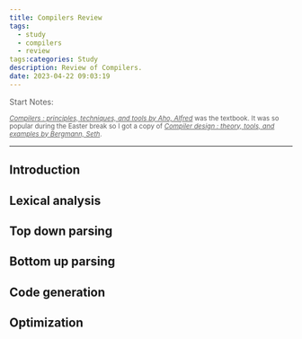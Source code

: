 ```yaml
---
title: Compilers Review
tags:
  - study
  - compilers
  - review
tags:categories: Study
description: Review of Compilers.
date: 2023-04-22 09:03:19
---
```



<p style="opacity: 0.7;">Start Notes: 

<small style="opacity: 0.7;"> [*Compilers : principles, techniques, and tools by Aho, Alfred*](https://library-search.imperial.ac.uk/discovery/fulldisplay?docid=alma995919234401591&context=L&vid=44IMP_INST:ICL_VU1&lang=en&search_scope=MyInst_and_CI&adaptor=Local%20Search%20Engine&tab=Everything&query=any,contains,compilers&offset=0) was the textbook. It was so popular during the Easter break so I got a copy of [*Compiler design : theory, tools, and examples by Bergmann, Seth*](https://library-search.imperial.ac.uk/discovery/fulldisplay?docid=alma99775304401591&context=L&vid=44IMP_INST:ICL_VU1&lang=en&search_scope=MyInst_and_CI&adaptor=Local%20Search%20Engine&tab=Everything&query=any,contains,compilers%20design%20theory&offset=0). </small>

---

## Introduction





## Lexical analysis





## Top down parsing





## Bottom up parsing





## Code generation





## Optimization




